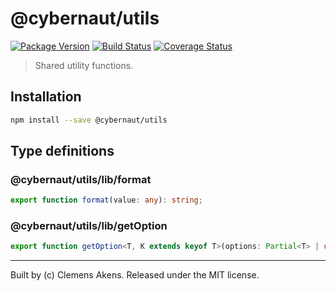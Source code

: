 # @cybernaut/utils

[![Package Version][badge-npm-image]][badge-npm-link]
[![Build Status][badge-travis-image]][badge-travis-link]
[![Coverage Status][badge-coveralls-image]][badge-coveralls-link]

> Shared utility functions.

## Installation

```sh
npm install --save @cybernaut/utils
```

## Type definitions

### @cybernaut/utils/lib/format

```ts
export function format(value: any): string;
```

### @cybernaut/utils/lib/getOption

```ts
export function getOption<T, K extends keyof T>(options: Partial<T> | undefined, key: K, defaultValue: T[K]): T[K];
```

---
Built by (c) Clemens Akens. Released under the MIT license.

[badge-npm-image]: https://img.shields.io/npm/v/@cybernaut/utils.svg
[badge-npm-link]: https://www.npmjs.com/package/@cybernaut/utils
[badge-travis-image]: https://travis-ci.org/clebert/cybernaut.svg?branch=master
[badge-travis-link]: https://travis-ci.org/clebert/cybernaut
[badge-coveralls-image]: https://coveralls.io/repos/github/clebert/cybernaut/badge.svg?branch=master
[badge-coveralls-link]: https://coveralls.io/github/clebert/cybernaut?branch=master
